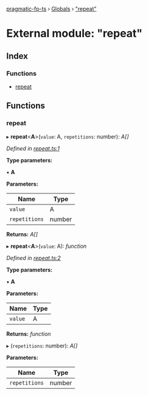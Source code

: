 [pragmatic-fp-ts](../README.md) › [Globals](../globals.md) › ["repeat"](_repeat_.md)

# External module: "repeat"

## Index

### Functions

* [repeat](_repeat_.md#repeat)

## Functions

###  repeat

▸ **repeat**<**A**>(`value`: A, `repetitions`: number): *A[]*

*Defined in [repeat.ts:1](https://github.com/hermann-p/pragmatic-fp-ts/blob/65c599f/src/repeat.ts#L1)*

**Type parameters:**

▪ **A**

**Parameters:**

Name | Type |
------ | ------ |
`value` | A |
`repetitions` | number |

**Returns:** *A[]*

▸ **repeat**<**A**>(`value`: A): *function*

*Defined in [repeat.ts:2](https://github.com/hermann-p/pragmatic-fp-ts/blob/65c599f/src/repeat.ts#L2)*

**Type parameters:**

▪ **A**

**Parameters:**

Name | Type |
------ | ------ |
`value` | A |

**Returns:** *function*

▸ (`repetitions`: number): *A[]*

**Parameters:**

Name | Type |
------ | ------ |
`repetitions` | number |

